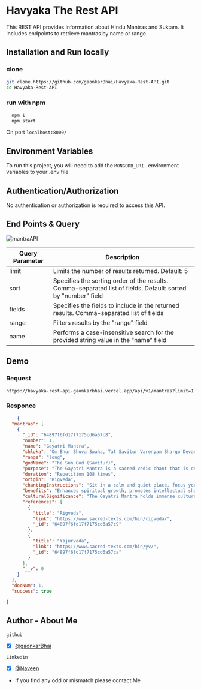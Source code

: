 
# Havyaka The Rest API
This REST API provides information about Hindu Mantras and Suktam. It includes endpoints to retrieve mantras by name or range.


## Installation and Run locally

### clone

```bash
git clone https://github.com/gaonkarBhai/Havyaka-Rest-API.git
cd Havyaka-Rest-API
```

### run with npm
```bash
  npm i
  npm start
```
On port  ```localhost:8000/```


    
## Environment Variables

To run this project, you will need to add the `MONGODB_URI ` environment variables to your .env file




## Authentication/Authorization
No authentication or authorization is required to access this API.


## End Points & Query
![mantraAPI](https://github.com/gaonkarBhai/Havyaka-Rest-API/assets/118743210/4a95eacd-08a7-4d35-ac06-a7dff81bdad8)

| Query Parameter | Description |
| --------------- | ----------- |
| limit           | Limits the number of results returned. Default: 5 |
| sort            | Specifies the sorting order of the results. Comma-separated list of fields. Default: sorted by "number" field |
| fields          | Specifies the fields to include in the returned results. Comma-separated list of fields |
| range           | Filters results by the "range" field |
| name            | Performs a case-insensitive search for the provided string value in the "name" field |


## Demo
### Request 
`https://havyaka-rest-api-gaonkarbhai.vercel.app/api/v1/mantras?limit=1`

### Responce
```json
    {
  "mantras": [
    {
      "_id": "64897f6fd17f7175cd6a57c8",
      "number": 1,
      "name": "Gayatri Mantra",
      "shloka": "Om Bhur Bhuva Swaha, Tat Savitur Varenyam Bhargo Devasya Dheemahi, Dhiyo Yo Nah Prachodayat",
      "range": "long",
      "godName": "The Sun God (Savitur)",
      "purpose": "The Gayatri Mantra is a sacred Vedic chant that is dedicated to the Sun God and is believed to bestow wisdom, enlightenment, and divine grace.",
      "duration": "Repetition 108 times",
      "origin": "Rigveda",
      "chantingInstructions": "Sit in a calm and quiet place, focus your attention on the divine qualities of the Sun God, and chant the mantra with sincerity and devotion. Repeat it 108 times using a mala (prayer beads) if possible.",
      "benefits": "Enhances spiritual growth, promotes intellectual sharpness, brings clarity of thought, and bestows divine blessings.",
      "culturalSignificance": "The Gayatri Mantra holds immense cultural and spiritual significance in Hinduism and is considered one of the most important and powerful mantras.",
      "references": [
        {
          "title": "Rigveda",
          "link": "https://www.sacred-texts.com/hin/rigveda/",
          "_id": "64897f6fd17f7175cd6a57c9"
        },
        {
          "title": "Yajurveda",
          "link": "https://www.sacred-texts.com/hin/yv/",
          "_id": "64897f6fd17f7175cd6a57ca"
        }
      ],
      "__v": 0
    }
  ],
  "docNum": 1,
  "success": true

}
```


## Author - About Me
`github`
- [X]  [@gaonkarBhai](https://github.com/gaonkarBhai)

`Linkedin`
- [X]  [@Naveen](https://www.linkedin.com/in/naveen-gaonkar-2b0810258/)

- If you find any odd or mismatch please contact Me

